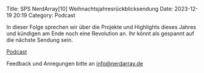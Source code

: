 Title: SPS NerdArray[10] Weihnachtsjahresrückblicksendung
Date: 2023-12-19 20:19
Category: Podcast


In dieser Folge sprechen wir über die Projekte und Highlights dieses Jahres und kündigen am Ende noch eine Revolution an. Ihr könnt als gespannt auf die nächste Sendung sein.


[Podcast](https://sps-nerdarray.podigee.io/11-sps-nerdarray-10-weihnachtsjahresruckblicksendung)


Feedback und Anregungen bitte an info@nerdarray.de